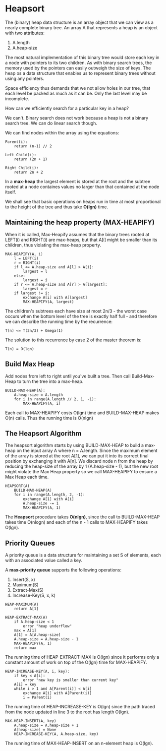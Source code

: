 # Heapsort

The (binary) heap data structure is an array object that we can view as a nearly complete binary tree.
An array A that represents a heap is an object with two attributes:


1. A.length
2. A.heap-size


The most natural implementation of this binary tree would store each key in a node with pointers to its two children.
As with binary search trees, the memory used by the pointers can easily outweigh the size of keys.
The heap os a data structure that enables us to represent binary trees without using any pointers.


Space efficiency thus demands that we not allow holes in our tree, that each level be packed as much as it can be.
Only the last level may be incomplete.


How can we efficiently search for a particular key in a heap?


We can't. Binary search does not work because a heap is not a binary search tree.
We can do linear search though.


We can find nodes within the array using the equations:

``` text
Parent(i):
    return (n-1) // 2

Left Child(i):
    return (2n + 1)

Right Child(i):
    return 2n + 2
```


In a **max-heap** the largest element is stored at the root and the subtree rooted at a node containes values no larger than that contained at the node itself.


We shall see that basic operations on heaps run in time at most proportional to the height of the tree and thus take **O(lgn)** time.

## Maintaining the heap property (MAX-HEAPIFY)

When it is called, Max-Heapify assumes that the binary trees rooted at LEFT(i) and RIGHT(i) are max-heaps, but that A[i] might be smaller than its children, thus violating the max-heap property.


``` text
MAX-HEAPIFY(A, i)
    l = LEFT(i)
    r = RIGHT(i)
    if l <= A.heap-size and A[l] > A[i]:
        largest = l
    else:
        largest = i
    if r <= A.heap-size and A[r] > A[largest]:
        largest = r
    if largest != i:
        exchange A[i] with A[largest]
        MAX-HEAPIFY(A, largest)
```


The children's subtrees each have size at most 2n/3 - the worst case occurs when the bottom level of the tree is exactly half full - and therefore we can describe the running time by the recurrence:


``` text
T(n) <= T(2n/3) + Omega(1)
```

The solution to this recurrence by case 2 of the master theorem is:

``` text
T(n) = O(lgn)
```

## Build Max Heap

Add nodes from left to right until you've built a tree.
Then call Build-Max-Heap to turn the tree into a max-heap.

``` text
BUILD-MAX-HEAP(A):
    A.heap-size = A.length
    for i in range(A.length // 2, 1, -1):
        MAX-HEAPIFY(A, i)
```

Each call to MAX-HEAPIFY costs O(lgn) time and BUILD-MAX-HEAP makes O(n) calls.
Thus the running time is O(nlgn)

## The Heapsort Algorithm

The heapsort algorithm starts by using BUILD-MAX-HEAP to build a max-heap on the input array A where n = A.length.
Since the maximum element of the array is stored at the root A[1], we can put it into its correct final position by exchanging it with A[n].
We discard node n from the heap by reducing the heap-size of the array by 1 (A.heap-size - 1), but the new root might violate the Max Heap property so we call MAX-HEAPIFY to ensure a Max Heap each time.

``` text
HEAPSORT(A)
    BUILD-MAX-HEAP(A)
    for i in range(A.length, 2, -1):
        exchange A[1] with A[i]
        A.heap-size -= 1
        MAX-HEAPIFY(A, 1)
```

The **Heapsort** procedure takes **O(nlgn)**, since the call to BUILD-MAX-HEAP takes time O(nlogn) and each of the n - 1 calls to MAX-HEAPIFY takes O(lgn).

## Priority Queues

A priority queue is a data structure for maintaining a set S of elements, each with an associated value called a key.


A **max-priority queue** supports the following operations:

1. Insert(S, x)
2. Maximum(S)
3. Extract-Max(S)
4. Increase-Key(S, x, k)

``` text
HEAP-MAXIMUM(A)
    return A[1]
```

``` text
HEAP-EXTRACT-MAX(A)
    if A.heap-size < 1
        error "heap underflow"
    max = A[1]
    A[1] = A[A.heap-size]
    A.heap-size = A.heap-size - 1
    MAX-HEAPIFY(A, 1)
    return max
```
The running time of HEAP-EXTRACT-MAX is O(lgn) since it performs only a constant amount of work on top of the O(lgn) time for MAX-HEAPIFY.

``` text
HEAP-INCREASE-KEY(A, i, key):
    if key < A[i]:
        error "new key is smaller than current key"
    A[i] = key
    while i > 1 and A[Parent(i)] < A[i]
        exchange A[i] with A[Parent(i)]
        i = Parent(i)
```

The running time of HEAP-INCREASE-KEY is O(lgn) since the path traced from the node updated in line 3 to the root has length O(lgn).

``` text
MAX-HEAP-INSERT(A, key)
    A.heap-size = A.heap-size + 1
    A[heap-size] = None
    HEAP-INCREASE-KEY(A, A.heap-size, key)
```

The running time of MAX-HEAP-INSERT on an n-element heap is O(lgn).
